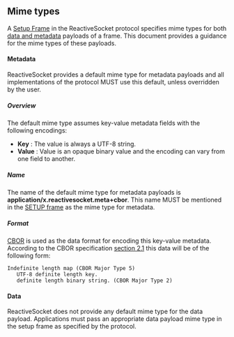 ## Mime types

A [Setup Frame](https://github.com/ReactiveSocket/reactivesocket/blob/master/Protocol.md#setup-frame) in the ReactiveSocket protocol specifies mime types for both [data and metadata](https://github.com/ReactiveSocket/reactivesocket/blob/master/Protocol.md#data-and-metadata) payloads of a frame.
This document provides a guidance for the mime types of these payloads.

#### Metadata

ReactiveSocket provides a default mime type for metadata payloads and all implementations of the protocol MUST use this default, unless overridden by the user.

##### Overview

The default mime type assumes key-value metadata fields with the following encodings:

* __Key__   : The value is always a UTF-8 string.
* __Value__ : Value is an opaque binary value and the encoding can vary from one field to another.

##### Name

The name of the default mime type for metadata payloads is __application/x.reactivesocket.meta+cbor__.
This name MUST be mentioned in the [SETUP frame](https://github.com/ReactiveSocket/reactivesocket/blob/master/Protocol.md#setup-frame) as the mime type for metadata.

##### Format

[CBOR](http://cbor.io/) is used as the data format for encoding this key-value metadata.
According to the CBOR specification [section 2.1](https://tools.ietf.org/html/rfc7049#section-2.1) this data will be of the following form:
```
Indefinite length map (CBOR Major Type 5)
   UTF-8 definite length key.
   definite length binary string. (CBOR Major Type 2)
```

#### Data

ReactiveSocket does not provide any default mime type for the data payload. Applications must pass an appropriate data payload mime type in the setup frame as specified by the protocol.
